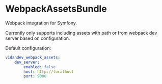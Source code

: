# WebpackAssetsBundle
Webpack integration for Symfony.

Currently only supports including assets with path or from webpack dev server based on configuration.

Default configuration:
```yaml
vidandev_webpack_assets:
    dev_server:
        enabled: false
        host: http://localhost
        port: 9000
```